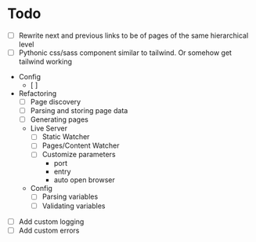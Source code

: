 # Todo

- [ ] Rewrite next and previous links to be of pages of the same hierarchical level
- [ ] Pythonic css/sass component similar to tailwind. Or somehow get tailwind working
- Config
  - [ ] 
- Refactoring
  - [ ] Page discovery
  - [ ] Parsing and storing page data
  - [ ] Generating pages
  - Live Server
    - [ ] Static Watcher
    - [ ] Pages/Content Watcher
    - [ ] Customize parameters
      - port
      - entry
      - auto open browser
  - Config
    - [ ] Parsing variables
    - [ ] Validating variables
- [ ] Add custom logging
- [ ] Add custom errors 